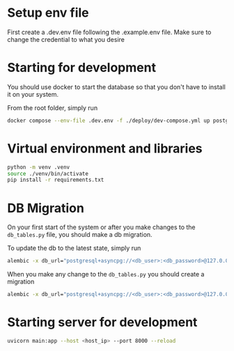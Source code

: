 # Setup env file
First create a .dev.env file following the .example.env file. Make sure to change the credential to what you desire

# Starting for development

You should use docker to start the database so that you don't have to install it on your system.

From the root folder, simply run

```bash
docker compose --env-file .dev.env -f ./deploy/dev-compose.yml up postgres -d
```
# Virtual environment and libraries

```bash
python -m venv .venv
source ./venv/bin/activate
pip install -r requirements.txt
```


# DB Migration
On your first start of the system or after you make changes to the `db_tables.py` file, you should make a db migration.

To update the db to the latest state, simply run

```bash
alembic -x db_url="postgresql+asyncpg://<db_user>:<db_password>@127.0.0.1/<db_name>" upgrade head
```

When you make any change to the `db_tables.py` you should create a migration

```bash
alembic -x db_url="postgresql+asyncpg://<db_user>:<db_password>@127.0.0.1/<db_name>" revision --autogenerate
```

# Starting server for development
```bash
uvicorn main:app --host <host_ip> --port 8000 --reload
```
